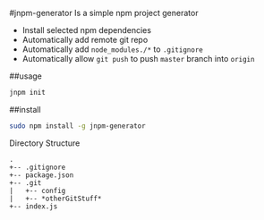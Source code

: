 #jnpm-generator
Is a simple npm project generator

- Install selected npm dependencies
- Automatically add remote git repo
- Automatically add `node_modules./*` to `.gitignore`
- Automatically allow `git push` to push `master` branch into `origin`

##usage
```bash
jnpm init
```

##install
```bash
sudo npm install -g jnpm-generator
```

Directory Structure
```plaintext
.
+--	.gitignore
+--	package.json
+-- .git
|	+--	config
|	+-- *otherGitStuff*
+-- index.js
```

